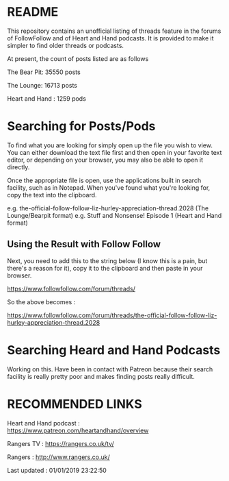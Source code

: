 # README

This repository contains an unofficial listing of threads feature in the forums of FollowFollow and of Heart and Hand podcasts. It is provided to make it simpler to find older threads or podcasts.

At present, the count of posts listed are as follows

The Bear Pit: 35550 posts

The Lounge: 16713 posts

Heart and Hand : 1259 pods

# Searching for Posts/Pods
To find what you are looking for simply open up the file you wish to view. You can either download the text file first and then open in your favorite text editor, or depending on your browser, you may also be able to open it directly.

Once the appropriate file is open, use the applications built in search facility, such as in Notepad. When you've found what you're looking for, copy the text into the clipboard.

e.g. the-official-follow-follow-liz-hurley-appreciation-thread.2028 (The Lounge/Bearpit format)
e.g. Stuff and Nonsense! Episode 1 (Heart and Hand format)

## Using the Result with Follow Follow
Next, you need to add this to the string below (I know this is a pain, but there's a reason for it), copy it to the clipboard and then paste in your browser.

https://www.followfollow.com/forum/threads/


So the above becomes :

https://www.followfollow.com/forum/threads/the-official-follow-follow-liz-hurley-appreciation-thread.2028

# Searching Heard and Hand Podcasts
Working on this. Have been in contact with Patreon because their search facility is really pretty poor and makes finding posts really difficult.

# RECOMMENDED LINKS
Heart and Hand podcast : https://www.patreon.com/heartandhand/overview

Rangers TV : https://rangers.co.uk/tv/

Rangers : http://www.rangers.co.uk/

Last updated : 01/01/2019 23:22:50
